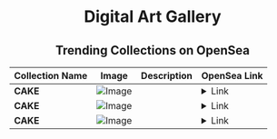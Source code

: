 <div align="center">

# Digital Art Gallery

## Trending Collections on OpenSea

| Collection Name                       | Image                                                                                     | Description                       | OpenSea Link                                                                                          |
|---------------------------------------|-------------------------------------------------------------------------------------------|-----------------------------------|--------------------------------------------------------------------------------------------------------|
| **CAKE** | ![Image](https://i.seadn.io/s/raw/files/4d87820108b502ca3684422ebcad7344.jpg?w=500&auto=format?w=200&auto=format) |  | <details><summary>Link</summary>[CAKE](https://opensea.io/collection/cake-5832)</details> |
| **CAKE** | ![Image](https://i.seadn.io/s/raw/files/97dd158654d5dca384e56945492fc9e6.jpg?w=500&auto=format?w=200&auto=format) |  | <details><summary>Link</summary>[CAKE](https://opensea.io/collection/cake-5831)</details> |
| **CAKE** | ![Image](https://i.seadn.io/s/raw/files/b303593474c64e494c663bd069c1e4df.jpg?w=500&auto=format?w=200&auto=format) |  | <details><summary>Link</summary>[CAKE](https://opensea.io/collection/cake-5830)</details> |

</div>